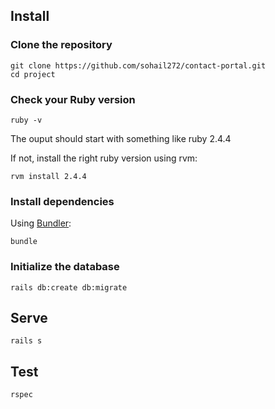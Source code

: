 ## Install

### Clone the repository

```shell
git clone https://github.com/sohail272/contact-portal.git
cd project
```

### Check your Ruby version

```shell
ruby -v
```

The ouput should start with something like ruby 2.4.4

If not, install the right ruby version using rvm:

```shell
rvm install 2.4.4
```

### Install dependencies

Using [Bundler](https://github.com/bundler/bundler):

```shell
bundle
```

### Initialize the database

```shell
rails db:create db:migrate
```

## Serve

```shell
rails s
```
## Test

```shell
rspec
```
